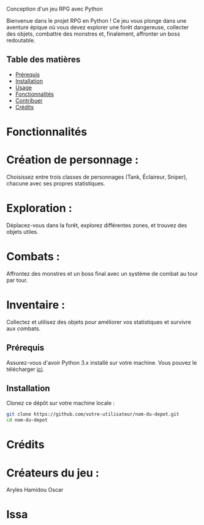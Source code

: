 Conception d'un jeu RPG avec Python

Bienvenue dans le projet RPG en Python ! Ce jeu vous plonge dans une aventure épique où vous devez explorer une forêt dangereuse, collecter des objets, combattre des monstres et, finalement, affronter un boss redoutable.

## Table des matières

- [Prérequis](#prérequis)
- [Installation](#installation)
- [Usage](#usage)
- [Fonctionnalités](#fonctionnalités)
- [Contribuer](#contribuer)
- [Crédits](#crédits)

# Fonctionnalités

# Création de personnage :
Choisissez entre trois classes de personnages (Tank, Éclaireur, Sniper),
chacune avec ses propres statistiques.

# Exploration :
Déplacez-vous dans la forêt, explorez différentes zones,
et trouvez des objets utiles.

# Combats :
Affrontez des monstres et un boss final avec un système de combat au tour par tour.

# Inventaire :
Collectez et utilisez des objets pour améliorer vos statistiques
et survivre aux combats.

## Prérequis

Assurez-vous d'avoir Python 3.x installé sur votre machine. Vous pouvez le télécharger [ici](https://www.python.org/downloads/).

## Installation

Clonez ce dépôt sur votre machine locale :

```bash
git clone https://github.com/votre-utilisateur/nom-du-depot.git
cd nom-du-depot

```

# Crédits

# Créateurs du jeu :

Aryles
Hamidou
Oscar
# Issa



